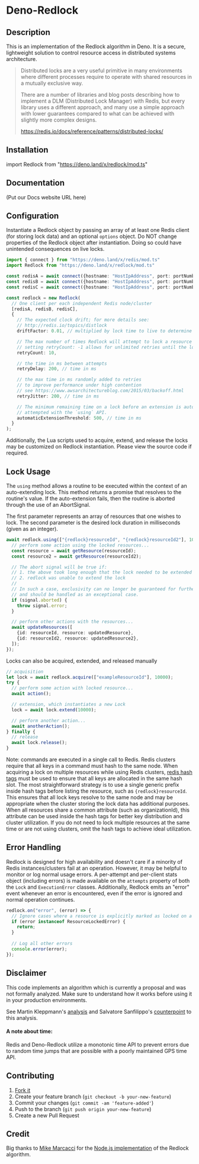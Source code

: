 # Deno-Redlock

## Description
This is an implementation of the Redlock algorithm in Deno. It is a secure, lightweight solution to control resource access in distributed systems architecture.

> Distributed locks are a very useful primitive in many environments where different processes require to operate  with shared resources in a mutually exclusive way.
>
> There are a number of libraries and blog posts describing how to implement a DLM (Distributed Lock Manager) with Redis, but every library uses a different approach, and many use a simple approach with lower guarantees compared to what can be achieved with slightly more complex designs.
> 
> https://redis.io/docs/reference/patterns/distributed-locks/

## Installation
import Redlock from "https://deno.land/x/redlock/mod.ts"

## Documentation
(Put our Docs website URL here)

## Configuration

Instantiate a Redlock object by passing an array of at least one Redis client (for storing lock data) and an optional `options` object.
Do NOT change properties of the Redlock object after instantiation. Doing so could have unintended consequences on live locks.

```ts
import { connect } from "https://deno.land/x/redis/mod.ts"
import Redlock from "https://deno.land/x/redlock/mod.ts"

const redisA = await connect({hostname: "HostIpAddress", port: portNumber})
const redisB = await connect({hostname: "HostIpAddress", port: portNumber})
const redisC = await connect({hostname: "HostIpAddress", port: portNumber})

const redlock = new Redlock(
  // One client per each independent Redis node/cluster
  [redisA, redisB, redisC],
  {
    // The expected clock drift; for more details see:
    // http://redis.io/topics/distlock
    driftFactor: 0.01, // multiplied by lock time to live to determine drift time

    // The max number of times Redlock will attempt to lock a resource before erroring
    // setting retryCount: -1 allows for unlimited retries until the lock is acquired
    retryCount: 10,

    // the time in ms between attempts
    retryDelay: 200, // time in ms

    // the max time in ms randomly added to retries
    // to improve performance under high contention
    // see https://www.awsarchitectureblog.com/2015/03/backoff.html
    retryJitter: 200, // time in ms

    // The minimum remaining time on a lock before an extension is automatically
    // attempted with the `using` API.
    automaticExtensionThreshold: 500, // time in ms
  }
);
```
Additionally, the Lua scripts used to acquire, extend, and release the locks may be customized on Redlock instantiation. Please view the source code if required.

## Lock Usage

The `using` method allows a routine to be executed within the context of an auto-extending lock. This method returns a promise that resolves to the routine's value. If the auto-extension fails, then the routine is aborted through the use of an AbortSignal. 

The first parameter represents an array of resources that one wishes to lock. The second parameter is the desired lock duration in milliseconds (given as an integer).

```ts
await redlock.using(["{redlock}resourceId", "{redlock}resourceId2"], 10000, async (signal) => {
  // perform some action using the locked resources...
  const resource = await getResource(resourceId);
  const resource2 = await getResource(resourceId2);

  // The abort signal will be true if:
  // 1. the above took long enough that the lock needed to be extended
  // 2. redlock was unable to extend the lock
  //
  // In such a case, exclusivity can no longer be guaranteed for further operations
  // and should be handled as an exceptional case.
  if (signal.aborted) {
    throw signal.error;
  }

  // perform other actions with the resources...
  await updateResources([
    {id: resourceId, resource: updatedResource},
    {id: resourceId2, resource: updatedResource2},
  ]);
});
```

Locks can also be acquired, extended, and released manually

```ts
// acquisition
let lock = await redlock.acquire(["exampleResourceId"], 10000);
try {
  // perform some action with locked resource...
  await action();

  // extension, which instantiates a new Lock
  lock = await lock.extend(10000);

  // perform another action...
  await anotherAction();
} finally {
  // release
  await lock.release();
}
```

Note: commands are executed in a single call to Redis. Redis clusters require that all keys in a command must hash to the same node. When acquiring a lock on multiple resources while using Redis clusters, [redis hash tags](https://redis.io/docs/reference/cluster-spec/) must be used to ensure that all keys are allocated in the same hash slot. The most straightforward strategy is to use a single generic prefix inside hash tags before listing the resource, such as `{redlock}resourceId`. This ensures that all lock keys resolve to the same node and may be appropriate when the cluster storing the lock data has additional purposes. When all resources share a common attribute (such as organizationId), this attribute can be used inside the hash tags for better key distribution and cluster utilization. If you do not need to lock multiple resources at the same time or are not using clusters, omit the hash tags to achieve ideal utilization.

## Error Handling
Redlock is designed for high availability and doesn't care if a minority of Redis instances/clusters fail at an operation. However, it may be helpful to monitor or log normal usage errors. A per-attempt and per-client stats object (including errors) is made available on the `attempts` property of both the `Lock` and `ExecutionError` classes. Additionally, Redlock emits an "error" event whenever an error is encountered, even if the error is ignored and normal operation continues.

```ts
redlock.on("error", (error) => {
  // Ignore cases where a resource is explicitly marked as locked on a client
  if (error instanceof ResourceLockedError) {
    return;
  }
  
  // Log all other errors
  console.error(error);
});
```

## Disclaimer

This code implements an algorithm which is currently a proposal and was not formally analyzed. Make sure to understand how it works before using it in your production environments.

See Martin Kleppmann's [analysis](https://martin.kleppmann.com/2016/02/08/how-to-do-distributed-locking.html) and Salvatore Sanfilippo's [counterpoint](http://antirez.com/news/101) to this analysis.


#### A note about time:
Redis and Deno-Redlock utilize a monotonic time API to prevent errors due to random time jumps that are possible with a poorly maintained GPS time API.

## Contributing

1. [Fork it](https://github.com/oslabs-beta/Deno-Redlock)
2. Create your feature branch (`git checkout -b your-new-feature`)
3. Commit your changes (`git commit -am 'feature-added'`)
4. Push to the branch (`git push origin your-new-feature`)
5. Create a new Pull Request


## Credit
Big thanks to [Mike Marcacci](https://github.com/mike-marcacci) for the [Node.js implementation](https://github.com/mike-marcacci/node-redlock) of the Redlock algorithm.

